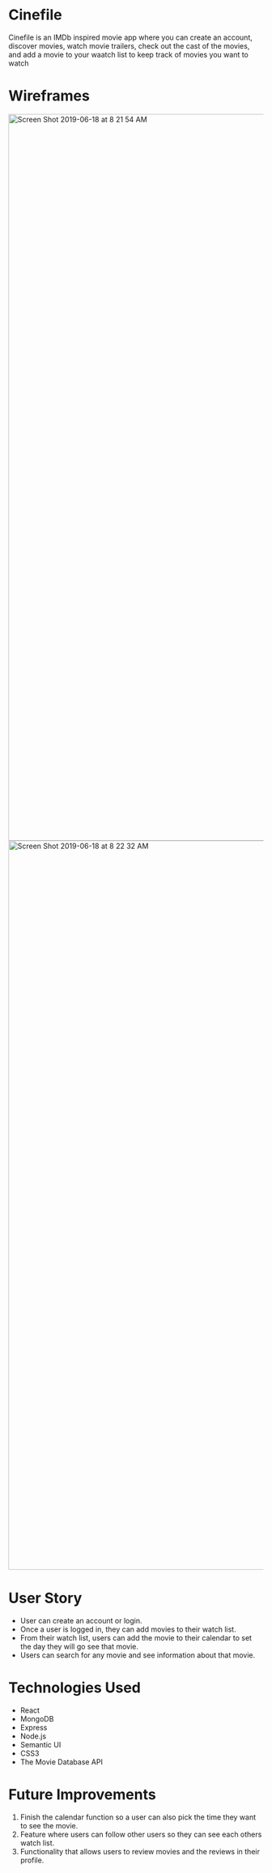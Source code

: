 # Cinefile

Cinefile is an IMDb inspired movie app where you can create an account, discover movies, watch movie trailers, check out the cast of the movies, and add a movie to your waatch list to keep track of movies you want to watch

# Wireframes

<img width="1435" alt="Screen Shot 2019-06-18 at 8 21 54 AM" src="https://user-images.githubusercontent.com/46550126/59697666-20f2f180-91a3-11e9-8c01-f58534d2ad2c.png">
<img width="1440" alt="Screen Shot 2019-06-18 at 8 22 32 AM" src="https://user-images.githubusercontent.com/46550126/59697737-3e27c000-91a3-11e9-9c23-5745ef8b660c.png">

# User Story

* User can create an account or login.
* Once a user is logged in, they can add movies to their watch list.
* From their watch list, users can add the movie to their calendar to set the day they will go see that movie.
* Users can search for any movie and see information about that movie.

# Technologies Used

* React
* MongoDB
* Express
* Node.js
* Semantic UI
* CSS3
* The Movie Database API

# Future Improvements

1. Finish the calendar function so a user can also pick the time they want to see the movie.
2. Feature where users can follow other users so they can see each others watch list.
3. Functionality that allows users to review movies and the reviews in their profile.
